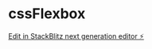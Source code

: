 # cssFlexbox

[Edit in StackBlitz next generation editor ⚡️](https://stackblitz.com/~/github.com/eirinedvinsen/cssFlexbox)